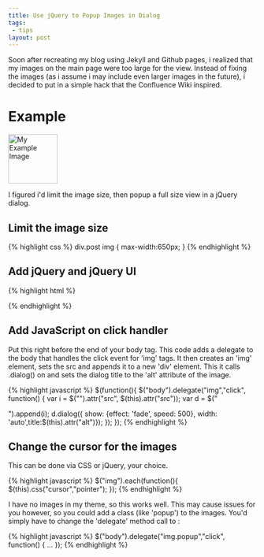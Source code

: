 ```yaml
---
title: Use jQuery to Popup Images in Dialog
tags:
 - tips
layout: post
---
```


Soon after recreating my blog using Jekyll and Github pages, i realized that my images on the main page were too large for the view.  Instead of fixing the images (as i assume i may include even larger images in the future), i decided to put in a simple hack that the Confluence Wiki inspired.  

# Example
<style>
@keyframes xxx {
    from {
        box-shadow: none;
        -webkit-box-shadow: none;
        -moz-box-shadow: none; }
    50% {
        box-shadow: 0px 0px 20px #9DD5F1;
        -webkit-box-shadow: 0px 0px 20px #9DD5F1;
        -moz-box-shadow: 0px 0px 20px #9DD5F1; }
    to {
            box-shadow: none;
            -webkit-box-shadow: none;
            -moz-box-shadow: none; 
            }
}
@-webkit-keyframes xxx {
  from {
      box-shadow: none;
      -webkit-box-shadow: none;
      -moz-box-shadow: none; }
  50% {
      box-shadow: 0px 0px 20px #9DD5F1;
      -webkit-box-shadow: 0px 0px 20px #9DD5F1;
      -moz-box-shadow: 0px 0px 20px #9DD5F1; }
  to {
          box-shadow: none;
          -webkit-box-shadow: none;
          -moz-box-shadow: none; 
          }
}
 
.pulsate-on-hover {
    -moz-animation-duration: 3s;
    -webkit-animation-duration: 3s;
    -moz-animation-name: xxx;
    -webkit-animation-name: xxx;
    -moz-animation-iteration-count: infinite;
    -webkit-animation-iteration-count: infinite;
    animation-name: xxx;
    animation-iteration-count: infinite;
    animation-duration: 3s;
}
 
.xpulsate-on-hover:hover {
    box-shadow: 0px 0px 20px #9DD5F1;
    -webkit-box-shadow: 0px 0px 20px #9DD5F1;
    -moz-box-shadow: 0px 0px 20px #9DD5F1;
}
</style>
<span class="thumbnail">
<img class="pulsate-on-hover" width="100" src="{{site.url}}/images/2013-06-07-gitlog.png" alt="My Example Image"/>
</span>

I figured i'd limit the image size, then popup a full size view in a jQuery dialog.

## Limit the image size

{% highlight css %}
div.post img {
  max-width:650px;
}
{% endhighlight %}

## Add jQuery and jQuery UI

{% highlight html %}
<script src="http://code.jquery.com/jquery-1.10.1.min.js"></script>
<script src="http://code.jquery.com/ui/1.10.3/jquery-ui.js"></script>   
{% endhighlight %}

## Add JavaScript on click handler

Put this right before the end of your body tag.  This code adds a delegate to the body that handles the click event for 'img' tags.  It then creates an 'img' element, sets the src and appends it to a new 'div' element.  This it calls .dialog() on and sets the dialog title to the 'alt' attribute of the image.

{% highlight javascript %}
$(function(){
    $("body").delegate("img","click", function() {
        var i = $("<img/>").attr("src", $(this).attr("src"));
        var d = $("<div/>").append(i);
        d.dialog({ show: {effect: 'fade', speed: 500}, width: 'auto',title:$(this).attr("alt")});
    });
});
{% endhighlight %}


## Change the cursor for the images

This can be done via CSS or jQuery, your choice.

{% highlight javascript %}
$("img").each(function(){
    $(this).css("cursor","pointer");
});
{% endhighlight %}

I have no images in my theme, so this works well.  This may cause issues for you however, so you could add a class (like 'popup') to the images.   You'd simply have to change the 'delegate' method call to :

{% highlight javascript %}
$("body").delegate("img.popup","click", function() { ... });
{% endhighlight %}

